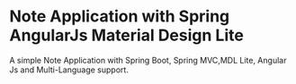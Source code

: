 # Note Application with Spring AngularJs Material Design Lite 
A simple Note Application with Spring Boot, Spring MVC,MDL Lite, Angular Js and Multi-Language support.
